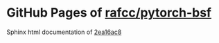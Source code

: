 GitHub Pages of [rafcc/pytorch-bsf](https://github.com/rafcc/pytorch-bsf.git)
===
Sphinx html documentation of [2ea16ac8](https://github.com/rafcc/pytorch-bsf/tree/2ea16ac8817a11677ac25d81686ce1a09dbddcfa)
